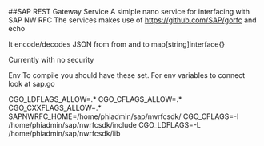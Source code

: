 ##SAP REST Gateway Service
A simlple nano service for interfacing with SAP NW RFC
The services makes use of https://github.com/SAP/gorfc and echo

It encode/decodes JSON from from and to map[string]interface{}

Currently with no security

Env
To compile you should have these set. For env variables to connect look at sap.go

CGO_LDFLAGS_ALLOW=.*
CGO_CFLAGS_ALLOW=.*
CGO_CXXFLAGS_ALLOW=.*
SAPNWRFC_HOME=/home/phiadmin/sap/nwrfcsdk/
CGO_CFLAGS=-I /home/phiadmin/sap/nwrfcsdk/include
CGO_LDFLAGS=-L /home/phiadmin/sap/nwrfcsdk/lib
